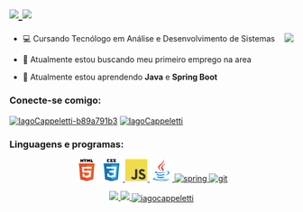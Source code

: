 <h1>
  <a href="https://github.com/IagoCappeletti/IagoCappeletti/blob/main/README.md">
    <img src="https://readme-typing-svg.demolab.com?font=Fira+Code&pause=700&color=1BB8E8&center=true&vCenter=true&width=1000&lines=Hello%2C+my+name+is+Iago+Cappeletti;Welcome+to+my+Github"/>
    <img src="https://readme-typing-svg.demolab.com?font=Fira+Code&pause=700&color=1BB8E8&center=true&vCenter=true&width=1000&lines=Currently%2C+i+am+a+student+in+software+development."/>
  </a>
</h1>

<img align="right" height="150" src="https://camo.githubusercontent.com/bb27b9c1df90df738e91a54665d3adb08f60583fad2f266ffbde14508e6dc918/68747470733a2f2f692e70696e696d672e636f6d2f6f726967696e616c732f65342f32362f37302f65343236373032656466383734623138316163656431653266613563366364652e676966"  />

- 💻 Cursando Tecnólogo em Análise e Desenvolvimento de Sistemas 

- 🔭 Atualmente estou buscando meu primeiro emprego na area 

- 🌱 Atualmente estou aprendendo **Java** e **Spring Boot**

 
<h3 align="left">Conecte-se comigo:</h3>
<p align="left">
  <a href="https://www.linkedin.com/in/iago-kilppe-cappeletti/" target="blank"><img align="center" src="https://raw.githubusercontent.com/rahuldkjain/github-profile-readme-generator/master/src/images/icons/Social/linked-in-alt.svg" alt="IagoCappeletti-b89a791b3" height="30" width="40" /></a>
  <a href="https://www.instagram.com/iago_cappeletti/" target="blank"><img align="center" src="https://raw.githubusercontent.com/rahuldkjain/github-profile-readme-generator/master/src/images/icons/Social/instagram.svg" alt="IagoCappeletti" height="30" width="40" /></a>
</p>


<h3 align="left">Linguagens e programas:</h3>
<p align="center">
 <ahref="https://www.w3.org/html/" target="_blank" rel="norefer rer"> <img src="https://raw.githubusercontent.com/devicons/devicon/master/icons/html5/html5-original-wordmark.svg" alt="html5" width="40" height="40"/>
 </a>
  <a href="https://www.w3schools.com/css/" target="_blank" rel="noreferrer"> <img src="https://raw.githubusercontent.com/devicons/devicon/master/icons/css3/css3-original-wordmark.svg" alt="css3" width="40" height="40"/> </a>
  <a href="https://developer.mozilla.org/en-US/docs/Web/JavaScript" target="_blank" rel="noreferrer"> <img src="https://raw.githubusercontent.com/devicons/devicon/master/icons/javascript/javascript-original.svg" alt="javascript" width="40" height="40"/> </a>
  <a href="https://www.java.com" target="_blank" rel="noreferrer"> <img src="https://raw.githubusercontent.com/devicons/devicon/master/icons/java/java-original.svg" alt="java" width="40" height="40"/> </a>
<a href="https://spring.io/" target="_blank" rel="noreferrer"> <img src="https://www.vectorlogo.zone/logos/springio/springio-icon.svg" alt="spring" width="40" height="40"/> </a>
  <a href="https://git-scm.com/" target="_blank" rel="noreferrer"> <img src="https://www.vectorlogo.zone/logos/git-scm/git-scm-icon.svg" alt="git" width="40" height="40"/> </a>
</p>

<p align="center">
  <a href="https://github.com/IagoCappeletti">
    <img height="152px" src="https://github-readme-stats.vercel.app/api?username=IagoCappeletti&show_icons=true&theme=dark&include_all_commits=true&count_private=true"/>
    <img height="152px" src="https://github-readme-stats.vercel.app/api/top-langs/?username=IagoCappeletti&layout=compact&langs_count=7&theme=dark"/> 
  <img align="center" height="152px" src="https://github-readme-streak-stats.herokuapp.com/?user=iagocappeletti&theme=dark" alt="iagocappeletti" />
  </a>
</p>
